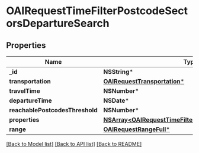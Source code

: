 # OAIRequestTimeFilterPostcodeSectorsDepartureSearch

## Properties
Name | Type | Description | Notes
------------ | ------------- | ------------- | -------------
**_id** | **NSString*** |  | 
**transportation** | [**OAIRequestTransportation***](OAIRequestTransportation.md) |  | 
**travelTime** | **NSNumber*** |  | 
**departureTime** | **NSDate*** |  | 
**reachablePostcodesThreshold** | **NSNumber*** |  | 
**properties** | [**NSArray&lt;OAIRequestTimeFilterPostcodeSectorsProperty&gt;***](OAIRequestTimeFilterPostcodeSectorsProperty.md) |  | 
**range** | [**OAIRequestRangeFull***](OAIRequestRangeFull.md) |  | [optional] 

[[Back to Model list]](../README.md#documentation-for-models) [[Back to API list]](../README.md#documentation-for-api-endpoints) [[Back to README]](../README.md)


